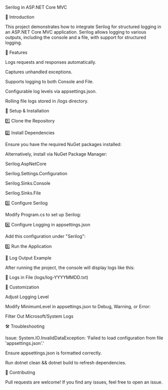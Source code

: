 Serilog in ASP.NET Core MVC

📌 Introduction

This project demonstrates how to integrate Serilog for structured logging in an ASP.NET Core MVC application. Serilog allows logging to various outputs, including the console and a file, with support for structured logging.

🚀 Features

Logs requests and responses automatically.

Captures unhandled exceptions.

Supports logging to both Console and File.

Configurable log levels via appsettings.json.

Rolling file logs stored in /logs directory.

🔧 Setup & Installation

1️⃣ Clone the Repository

2️⃣ Install Dependencies

Ensure you have the required NuGet packages installed:

Alternatively, install via NuGet Package Manager:

Serilog.AspNetCore

Serilog.Settings.Configuration

Serilog.Sinks.Console

Serilog.Sinks.File

3️⃣ Configure Serilog

Modify Program.cs to set up Serilog:

4️⃣ Configure Logging in appsettings.json

Add this configuration under "Serilog":

5️⃣ Run the Application

📝 Log Output Example

After running the project, the console will display logs like this:

📁 Logs in File (logs/log-YYYYMMDD.txt)

🔧 Customization

Adjust Logging Level

Modify MinimumLevel in appsettings.json to Debug, Warning, or Error:

Filter Out Microsoft/System Logs

🛠️ Troubleshooting

Issue: System.IO.InvalidDataException: 'Failed to load configuration from file 'appsettings.json'.'

Ensure appsettings.json is formatted correctly.

Run dotnet clean && dotnet build to refresh dependencies.

🎯 Contributing

Pull requests are welcome! If you find any issues, feel free to open an issue.
